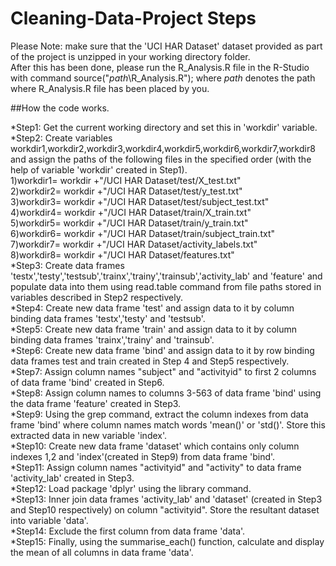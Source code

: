 # Cleaning-Data-Project Steps

Please Note: make sure that the 'UCI HAR Dataset' dataset provided as part of the project is unzipped in your working directory folder.<br />
After this has been done, please run the R_Analysis.R file in the R-Studio with command source("*path*\R_Analysis.R"); where *path* denotes the path where R_Analysis.R file has been placed by you.<br />

##How the code works.

*Step1: Get the current working directory and set this in 'workdir' variable.<br />
*Step2: Create variables workdir1,workdir2,workdir3,workdir4,workdir5,workdir6,workdir7,workdir8 and assign the paths of the following files in the specified order (with the help of variable 'workdir' created in Step1).<br />
		1)workdir1= workdir +"/UCI HAR Dataset/test/X_test.txt"<br />
		2)workdir2= workdir +"/UCI HAR Dataset/test/y_test.txt" <br />
		3)workdir3= workdir +"/UCI HAR Dataset/test/subject_test.txt" <br />
		4)workdir4= workdir +"/UCI HAR Dataset/train/X_train.txt" <br />
		5)workdir5= workdir +"/UCI HAR Dataset/train/y_train.txt" <br />
		6)workdir6= workdir +"/UCI HAR Dataset/train/subject_train.txt" <br />
		7)workdir7= workdir +"/UCI HAR Dataset/activity_labels.txt" <br />
		8)workdir8= workdir +"/UCI HAR Dataset/features.txt" <br />
*Step3: Create data frames 'testx','testy','testsub','trainx','trainy','trainsub','activity_lab' and 'feature' and populate data into them using read.table command from file paths stored in variables described in Step2 respectively.<br />
*Step4: Create new data frame 'test' and assign data to it by column binding data frames 'testx','testy' and 'testsub'.<br />
*Step5: Create new data frame 'train' and assign data to it by column binding data frames 'trainx','trainy' and 'trainsub'.<br />
*Step6: Create new data frame 'bind' and assign data to it by row binding data frames test and train created in Step 4 and Step5 respectively.<br />
*Step7: Assign column names "subject" and "activityid" to first 2 columns of data frame 'bind' created in Step6.<br />
*Step8: Assign column names to columns 3-563 of data frame 'bind' using the data frame 'feature' created in Step3.<br />
*Step9: Using the grep command, extract the column indexes from data frame 'bind' where column names match words 'mean()' or 'std()'. Store this extracted data in new variable 'index'.<br />
*Step10: Create new data frame 'dataset' which contains only column indexes 1,2 and 'index'(created in Step9) from data frame 'bind'.<br />
*Step11: Assign column names "activityid" and "activity" to data frame 'activity_lab' created in Step3.<br />
*Step12: Load package 'dplyr' using the library command.<br />
*Step13: Inner join data frames 'activity_lab' and 'dataset' (created in Step3 and Step10 respectively) on column "activityid". Store the resultant dataset into variable 'data'.<br />
*Step14: Exclude the first column from data frame 'data'.<br />
*Step15: Finally, using the summarise_each() function, calculate and display the mean of all columns in data frame 'data'.<br />